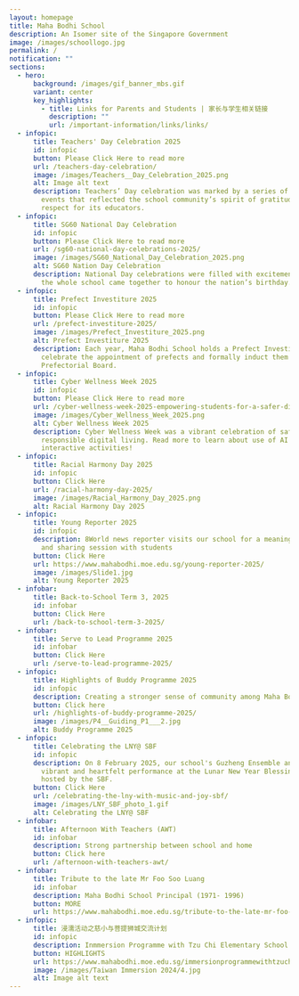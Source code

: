 ```yaml
---
layout: homepage
title: Maha Bodhi School
description: An Isomer site of the Singapore Government
image: /images/schoollogo.jpg
permalink: /
notification: ""
sections:
  - hero:
      background: /images/gif_banner_mbs.gif
      variant: center
      key_highlights:
        - title: Links for Parents and Students | 家长与学生相关链接
          description: ""
          url: /important-information/links/links/
  - infopic:
      title: Teachers' Day Celebration 2025
      id: infopic
      button: Please Click Here to read more
      url: /teachers-day-celebration/
      image: /images/Teachers__Day_Celebration_2025.png
      alt: Image alt text
      description: Teachers’ Day celebration was marked by a series of meaningful
        events that reflected the school community’s spirit of gratitude and
        respect for its educators.
  - infopic:
      title: SG60 National Day Celebration
      id: infopic
      button: Please Click Here to read more
      url: /sg60-national-day-celebrations-2025/
      image: /images/SG60_National_Day_Celebration_2025.png
      alt: SG60 Nation Day Celebration
      description: National Day celebrations were filled with excitement and pride as
        the whole school came together to honour the nation’s birthday.
  - infopic:
      title: Prefect Investiture 2025
      id: infopic
      button: Please Click Here to read more
      url: /prefect-investiture-2025/
      image: /images/Prefect_Investiture_2025.png
      alt: Prefect Investiture 2025
      description: Each year, Maha Bodhi School holds a Prefect Investiture to
        celebrate the appointment of prefects and formally induct them into the
        Prefectorial Board.
  - infopic:
      title: Cyber Wellness Week 2025
      id: infopic
      button: Please Click Here to read more
      url: /cyber-wellness-week-2025-empowering-students-for-a-safer-digital-world/
      image: /images/Cyber_Wellness_Week_2025.png
      alt: Cyber Wellness Week 2025
      description: Cyber Wellness Week was a vibrant celebration of safe and
        responsible digital living. Read more to learn about use of AI and the
        interactive activities!
  - infopic:
      title: Racial Harmony Day 2025
      id: infopic
      button: Click Here
      url: /racial-harmony-day-2025/
      image: /images/Racial_Harmony_Day_2025.png
      alt: Racial Harmony Day 2025
  - infopic:
      title: Young Reporter 2025
      id: infopic
      description: 8World news reporter visits our school for a meaningful exchange
        and sharing session with students
      button: Click Here
      url: https://www.mahabodhi.moe.edu.sg/young-reporter-2025/
      image: /images/Slide1.jpg
      alt: Young Reporter 2025
  - infobar:
      title: Back-to-School Term 3, 2025
      id: infobar
      button: Click Here
      url: /back-to-school-term-3-2025/
  - infobar:
      title: Serve to Lead Programme 2025
      id: infobar
      button: Click Here
      url: /serve-to-lead-programme-2025/
  - infopic:
      title: Highlights of Buddy Programme 2025
      id: infopic
      description: Creating a stronger sense of community among Maha Bodhians
      button: Click here
      url: /highlights-of-buddy-programme-2025/
      image: /images/P4__Guiding_P1___2.jpg
      alt: Buddy Programme 2025
  - infopic:
      title: Celebrating the LNY@ SBF
      id: infopic
      description: On 8 February 2025, our school's Guzheng Ensemble and Choir gave a
        vibrant and heartfelt performance at the Lunar New Year Blessing event
        hosted by the SBF.
      button: Click Here
      url: /celebrating-the-lny-with-music-and-joy-sbf/
      image: /images/LNY_SBF_photo_1.gif
      alt: Celebrating the LNY@ SBF
  - infobar:
      title: Afternoon With Teachers (AWT)
      id: infobar
      description: Strong partnership between school and home
      button: Click here
      url: /afternoon-with-teachers-awt/
  - infobar:
      title: Tribute to the late Mr Foo Soo Luang
      id: infobar
      description: Maha Bodhi School Principal (1971- 1996)
      button: MORE
      url: https://www.mahabodhi.moe.edu.sg/tribute-to-the-late-mr-foo-soo-luang/
  - infopic:
      title: 浸濡活动之慈小与菩提狮城交流计划
      id: infopic
      description: Inmmersion Programme with Tzu Chi Elementary School
      button: HIGHLIGHTS
      url: https://www.mahabodhi.moe.edu.sg/immersionprogrammewithtzuchi/
      image: /images/Taiwan Immersion 2024/4.jpg
      alt: Image alt text
---
```

